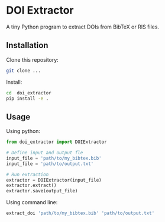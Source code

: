 # DOI Extractor

A tiny Python program to extract DOIs from BibTeX or RIS files.

## Installation

Clone this repository:
```bash
git clone ...
```
Install:
```bash
cd  doi_extractor
pip install -e .
```
 
## Usage 

Using python: 
```Python
from doi_extractor import DOIExtractor

# Define input and output fle
input_file = 'path/to/my_bibtex.bib'
input_file = 'path/to/output.txt'

# Run extraction
extractor = DOIExtractor(input_file)
extractor.extract()
extractor.save(output_file)

```

Using command line: 
```bash
extract_doi 'path/to/my_bibtex.bib' 'path/to/output.txt'
```
